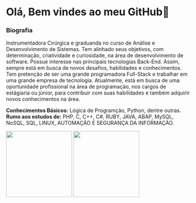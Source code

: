 # Olá, Bem vindes ao meu GitHub👋

### Biografia

Instrumentadora Cirúrgica e graduanda no curso de Análise e Desenvolvimento de Sistemas. Tem alinhado seus objetivos, com determinação, criatividade e curiosidade, na área de desenvolvimento de software. Possue interesse nas principais tecnologias Back-End. Assim, sempre está em busca de novos desafios, habilidades e conhecimentos. Tem pretenção de ser uma grande programadora Full-Stack e trabalhar em uma grande empresa de tecnologia. Atualmente, está em busca de uma oportunidade profissional na área de programação, nos cargos de estágiaria ou júnior, para contribuir com suas habilidades e também adquirir novos conhecimentos na área.

<b>Conhecimentos Básicos:</b> Lógica de Programção, Python, dentre outras. <br>
<b>Rumo aos estudos de:</b> PHP, C, C++, C#, RUBY, JAVA, ABAP, MySQL, NoSQL, SQL, LINUX, AUTOMAÇÃO E SEGURANÇA DA INFORMAÇÃO. 
</div>

<div>
<img height="180em" src="https://github.com/AnnaBeatrizCavalcanti?tab=repositories&show_icons-true&theme=midnight-purple&include_all_commits=true&count_private=true"/>
<img height="180em" src="https://github.com/AnnaBeatrizCavalcanti?tab=repositories&layout=compact&langs_count=16&theme=midnight-purple"/>
</div>

